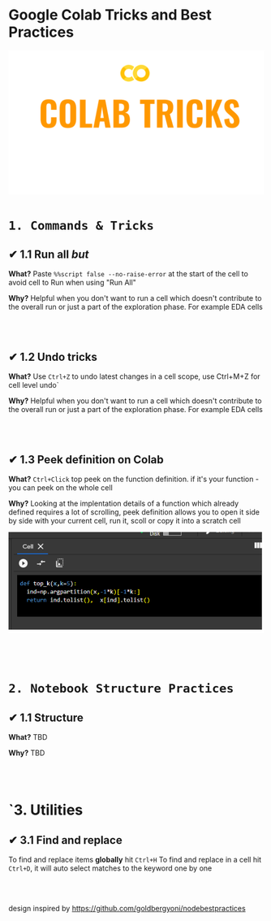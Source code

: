 # Google Colab Tricks and Best Practices

![Colab Tricks & Best practices](https://github.com/amitbend/colab_tricks/raw/master/media/Colab%20Tricks.png)


# `1. Commands & Tricks`

## ✔ 1.1 Run all *but*

**What?** Paste `%%script false --no-raise-error` at the start of the cell to avoid cell to Run when using "Run All"


**Why?** Helpful when you don't want to run a cell which doesn't contribute to the overall run or just a part of the exploration phase.
For example EDA cells 


</br></br>
## ✔ 1.2 Undo tricks

**What?** Use `Ctrl+Z` to undo latest changes in a cell scope, use Ctrl+M+Z for cell level undo` 

**Why?** Helpful when you don't want to run a cell which doesn't contribute to the overall run or just a part of the exploration phase.
For example EDA cells 


<br/><br/>
## ✔ 1.3 Peek definition on Colab

**What?** `Ctrl+Click` top peek on the function definition. if it's your function - you can peek on the whole cell

**Why?** Looking at the implentation details of a function which already defined requires a lot of scrolling, peek definition allows you to open it side by side with your current cell, run it, scoll or copy it into a scratch cell

!['colab peek example'](https://github.com/amitbend/colab_tricks/blob/master/media/peek.png?raw=true)


<br/><br/>



# `2. Notebook Structure Practices`

## ✔ 1.1 Structure 

**What?** TBD

**Why?** TBD


<br/><br/>

# `3. Utilities 

## ✔ 3.1 Find and replace 

To find and replace items **globally** hit `Ctrl+H`
To find and replace in a cell hit `Ctrl+D`, it will auto select matches to the keyword one by one


<br/><br/>


design inspired by https://github.com/goldbergyoni/nodebestpractices
